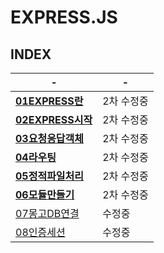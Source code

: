 # EXPRESS.JS



INDEX
---
|-|-|
|-|-|
|[**01EXPRESS란**](./DOCUMENT/01)|2차 수정중|
|[**02EXPRESS시작**](./DOCUMENT/02)|2차 수정중|
|[**03요청응답객체**](./DOCUMENT/03)|2차 수정중|
|[**04라우팅**](./DOCUMENT/04)|2차 수정중|
|[**05정적파일처리**](./DOCUMENT/05)|2차 수정중|
|[**06모듈만들기**](./DOCUMENT/06)|2차 수정중|
|[07몽고DB연결](./DOCUMENT/07)|수정중|
|[08인증세션](./DOCUMENT/08)|수정중|



